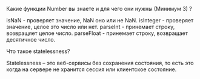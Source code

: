 Какие функции Number вы знаете и для чего они нужны (Минимум 3) ?

isNaN - проверяет значение, NaN оно или не NaN.
isInteger - проверяет значение, целое это число или нет.
parseInt - принемает строку, возвращяет целое число.
parseFloat - принемает строку, возвращает десятичное число.

Что такое statelessness?

Statelessness – это веб-сервисы без сохранения состояния, то есть это когда на сервере не хранится сессия или клиентское состояние.
